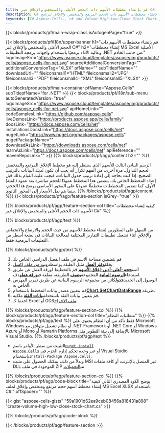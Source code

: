 ```yaml
---
title: قم بإنشاء مخططات الأسهم ذات الحجم الأعلى والمنخفض والإغلاق عبر C#
description: C# نموذج التعليمات البرمجية لإنشاء مخططات الأسهم ذات الحجم المرتفع والمنخفض والإغلاق لبرنامج Excel باستخدام مكتبة .NET. استخدم هذا الرمز لإنشاء مخطط مخزون الحجم والارتفاع والانخفاض والإغلاق لبرنامج MS Excel ضمن VB.NET أو Asp.NET أو أي تطبيق يستند إلى .NET.
keywords: [C# Aspose.Cells., c# add Volume-High-Low-Close Stock Chart., c# insert Volume-High-Low-Close Stock Chart., c# create Volume-High-Low-Close Stock Chart]
---
```

{{< blocks/products/pf/main-wrap-class isAutogenPage="true" >}}

{{< blocks/products/pf/i18n/upper-banner h1="قم بإنشاء مخططات الأسهم ذات الحجم الأعلى والمنخفض والإغلاق عبر C#" h2="إنشاء مخططات MS Excel الأصلية وعالية الأداء برمجيًا باستخدام واجهات برمجة التطبيقات .NET من جانب الخادم." logoImageSrc="https://www.aspose.cloud/templates/aspose/img/products/cells/aspose_cells-for-net.svg" sourceAdditionalConversionTag="" additionalConversionTag="XLSX" pfName="" subTitlepfName="" downloadUrl="" fileiconsmall1="HTML" fileiconsmall2="JPG" fileiconsmall3="PDF" fileiconsmall4="XML" fileiconsmall5="XLSX" >}}

{{< blocks/products/pf/main-container pfName="Aspose.Cells" subTitlepfName="for .NET" >}}
{{< blocks/products/pf/i18n/sub-menu autoGeneratedVersion="true" logoImageSrc="https://www.aspose.cloud/templates/aspose/img/products/cells/aspose_cells-for-net.svg" apiHomeLink="" codeSamplesLink="https://github.com/aspose-cells" liveDemosLink="https://products.aspose.app/cells/family" docsLink="https://docs.aspose.com/cells/net" installationsDocsLink="https://docs.aspose.com/cells/net" nugetLink="https://www.nuget.org/packages/aspose.cells" nugetPackageName="" downloadAsLink="https://downloads.aspose.com/cells/net" learnAsLink="https://docs.aspose.com/cells/net" apiReference="" mavenRepoLink="" >}}
{{% blocks/products/pf/agp/content h2="" %}}

الرسم البياني الثالث للأسهم الذي سننظر إليه هو مخطط الإغلاق المرتفع والمنخفض لحجم التداول. مرة أخرى، من المهم تكرار أنه يجب أن تكون لديك البيانات بالترتيب الصحيح. إذا كنت بحاجة إلى إعادة ترتيب جدول البيانات، فيجب عليك القيام بذلك قبل إعداد المخطط الخاص بك. يتضمن هذا المخطط عمودًا للحجم مباشرة بعد عمود (الفئة) الأول، كما تتضمن المخططات مخططًا عموديًا على المحور الأساسي يوضح هذا الحجم، بينما يتم نقل الأسعار إلى المحور الثانوي.
{{% /blocks/products/pf/agp/content %}}
{{< blocks/products/pf/agp/feature-section isGrey="true" >}}

{{% blocks/products/pf/agp/feature-section-col title="كيفية إنشاء مخططات الأسهم ذات الحجم الأعلى والمنخفض والإغلاق عبر C#" %}}

{{% blocks/products/pf/agp/text %}}

من السهل على المطورين إنشاء مخطط للأسهم من حيث الحجم والارتفاع والانخفاض والإغلاق أثناء تشغيل تطبيقات التقارير المختلفة لمعالجة البيانات في بضعة أسطر من التعليمات البرمجية فقط.

{{% /blocks/products/pf/agp/text %}}

1. قم بتضمين مساحة الاسم في ملف الفصل الدراسي الخاص بك
1.  يخلق[**دفتر العمل**](https://reference.aspose.com/cells/net/aspose.cells/workbook) مثيل الطبقة بواسطة[عينة من ملف إكسل](Volume-High-Low-Close.xlsx).
1.  أضف[**حجم-أعلى-أدنى-إغلاق الأسهم**](https://reference.aspose.com/cells/net/aspose.cells.charts/charttype) قم بالتخطيط لورقة العمل عن طريق استدعاء[**الرسوم البيانية**](https://reference.aspose.com/cells/net/aspose.cells.charts/chartcollection) المجموعة[**يضيف**](https://reference.aspose.com/cells/net/aspose.cells.charts/chartcollection/methods/add) الطريقة، مغلفة في[**ورقة عمل**](https://reference.aspose.com/cells/net/aspose.cells/worksheet)هدف.
1.  الوصول إلى الجديد[**جدول**](https://reference.aspose.com/cells/net/aspose.cells.charts/chart)كائن من مجموعة الرسوم البيانية عن طريق تمرير الفهرس الخاص به.
1.  قم بتعيين مصدر بيانات المخطط باستخدام[**Chart.SetChartDataRange**](https://reference.aspose.com/cells/net/aspose.cells.charts/chart/methods/setchartdatarange) طريقة.
1.  قم بتعيين بيانات الفئة باستخدام[**بيانات الفئة**](https://reference.aspose.com/cells/net/aspose.cells.charts/seriescollection/categorydata/) ملكية.
1.  احفظ كـ Excel أو ODS[ملف إلاخراج](out.xlsx).

{{% /blocks/products/pf/agp/feature-section-col %}}
{{% blocks/products/pf/agp/feature-section-col title="متطلبات النظام" %}}
{{% blocks/products/pf/agp/text %}}
فقط تأكد من أن النظام يحتوي على Microsoft Windows أو نظام تشغيل متوافق مع .NET Framework أو .NET Core أو Windows Azure أو Mono أو Xamarin Platforms بالإضافة إلى بيئة التطوير مثل Microsoft Visual Studio.
{{% /blocks/products/pf/agp/text %}}
-  التثبيت من سطر الأوامر باسم<code><a href="https://downloads.aspose.com/cells/net">nuget install Aspose.Cells</a></code> أو عبر وحدة تحكم إدارة الحزم في Visual Studio باستخدام<code>Install-Package Aspose.Cells</code>.
-  وبدلاً من ذلك، يمكنك الحصول على مثبت MSI غير المتصل بالإنترنت أو كافة ملفات DLL الموجودة في ملف ZIP من<a href="https://downloads.aspose.com/cells/net">التحميلات</a>

{{% /blocks/products/pf/agp/feature-section-col %}}
{{% blocks/products/pf/agp/code-block title="يوضح الكود المصدري التالي كيفية إنشاء مخطط أسهم حجم مرتفع ومنخفض وإغلاق لملف MS Excel XLSX باستخدام C#." offSpacer="" %}}

{{< gist "aspose-cells-gists" "59a1901d62ea9ceb08456a818431a898" "create-volume-high-low-close-stock-chart.cs" >}}

{{% /blocks/products/pf/agp/code-block %}}

{{< /blocks/products/pf/agp/feature-section >}}

<!-- aboutfile Starts -->
